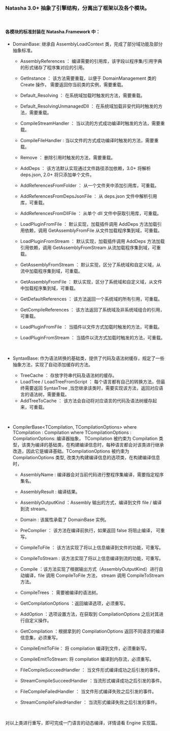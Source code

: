 ### Natasha 3.0+ 抽象了引擎结构，分离出了框架以及各个模块。  
  
<br/>  

#### 各模块的标准封装在 Natasha.Framework 中：

 - DomainBase: 继承自 AssemblyLoadContext 类，完成了部分域功能及部分抽象标准。
   
    - AssemblyReferences ： 编译需要的引用库，该字段以程序集/引用字典的形式储存了程序集对应的引用。
    - GetInstance ： 该方法需要重载，以便于 DomainManagement 类的 Create 操作， 需要返回你当前类的实例，需要重载。
    - Default_Resolving ： 在系统域加载时触发的方法，需要重载。
    - Default_ResolvingUnmanagedDll ： 在系统域加载非安代码时触发的方法，需要重载。
    - CompileStreamHandler ： 当以流的方式成功编译时触发的方法，需要重载。
    - CompileFileHandler : 当以文件的方式成功编译时触发的方法，需要重载。
    - Remove ： 删除引用时触发的方法，需要重载。
    
    - AddDeps ： 该方法默认实现通过文件路径添加依赖，3.0+ 将解析deps.json, 2.0+ 将只添加单个文件。
    - AddReferencesFromFolder ： 从一个文件夹中添加引用库，可重载。
    - AddReferencesFromDepsJsonFile ： 从 deps.json 文件中解析引用库，可重载。
    - AddReferencesFromDllFile ： 从单个 dll 文件中获取引用库，可重载。
    - LoadPluginFromFile ： 默认实现，加载插件调用 AddDeps 方法加载引用依赖，调用 GetAssemblyFromFile 从文件加载程序集到域，可重载。
    - LoadPluginFromStream ： 默认实现，加载插件调用 AddDeps 方法加载引用依赖，调用 GetAssemblyFromStream 从流加载程序集到域，可重载。
    - GetAssemblyFromStream ： 默认实现，区分了系统域和自定义域，从流中加载程序集到域，可重载。
    - GetAssemblyFromFile ：  默认实现，区分了系统域和自定义域，从文件中加载程序集到域，可重载。
    - GetDefaultReferences ： 该方法返回一个系统域的所有引用，可重载。
    - GetCompileReferences ： 该方法返回了系统域及非系统域组合的引用， 可重载。
    - LoadPluginFromFile ： 当插件以文件方式加载时触发的方法，可重载。
    - LoadPluginFromStream ： 当插件以流方式加载时触发的方法，可重载。
  
<br/>  

 - SyntaxBase: 作为语法转换的基础类，提供了代码及语法树缓存，规定了一些抽象方法，实现了自动添加缓存的方法。
 
    - TreeCache ： 存放字符串代码及语法树的缓存。
    - LoadTree / LoadTreeFromScript ： 每个语言都有自己的转换方法，但最终需要返回 SyntaxTree ,当您继承该类时，需要实现该方法，返回对应语言的语法树，需要重载。
    - AddTreeToCache ： 该方法会自动将对应语言的代码及语法树缓存起来，可重载。
  
<br/>  
   
 - CompilerBase<TCompilation, TCompilationOptions> where TCompilation : Compilation where TCompilationOptions : CompilationOptions: 编译器抽象， TCompilation 被约束为 Compilation 类型，该类为编译的基础类，在构建编译信息时，每种语言都会对该类进行继承改造，因此它是编译基础。TCompilationOptions 被约束为 CompilationOptions 类型, 改类为构建编译信息的选项类，在构建编译信息时，
 
 
    - AssemblyName : 编译器会对当前代码进行整程序集编译，需要指定程序集名。
    - AssemblyResult : 编译结果。
    - AssemblyOutputKind ：Assembly 输出的方式，编译到文件 file / 编译到流 stream。
    - Domain : 该属性承载了 DomainBase 实例。
    - PreComplier ： 该方法在编译前执行，如果返回 false 将阻止编译， 可重写。
    - CompileToFile ： 该方法实现了将以上信息编译到文件的功能，可重写。
    - CompileToStream : 该方法实现了将以上信息编译到流的功能，可重写。
    - Compile ：该方法实现了根据输出方式（AssemblyOutputKind）进行自动编译，file 调用 CompileToFile 方法， stream 调用 CompileToStream 方法。
    - CompileTrees ： 需要被编译的语法树。
    
    - GetCompilationOptions ：返回编译选项，必须重写。 
    - AddOption ：选项设置方法，在获取到 CompilationOptions 之后对其进行自定义操作。
    - GetCompilation ：根据拿到的 CompilationOptions 返回不同语言的编译信息集，必须重写。
    
    - CompileEmitToFile： 将 compilation 编译到文件，必须重新写。
    - CompileEmitToStream: 将 compilation 编译到内存流，必须重写。
    
    - FileCompileSucceedHandler ： 当文件形式编译成功之后引发的事件。
    - StreamCompileSucceedHandler ：当流形式编译成功之后引发的事件。
    
    - FileCompileFailedHandler ： 当文件形式编译失败之后引发的事件。
    - StreamCompileFailedHandler ： 当流形式编译失败之后引发的事件。
    


<br/>  

 对以上类进行重写，即可完成一门语言的动态编译，详情请看 Engine 实现篇。
